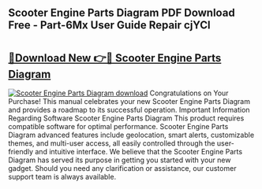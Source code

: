 ## Scooter Engine Parts Diagram PDF Download Free - Part-6Mx User Guide Repair cjYCl

# <h2><a href="http://dflqty.blite.top/?on=Scooter+Engine+Parts+Diagram">🔗Download New 👉🔴 Scooter Engine Parts Diagram</a></h2>

[![Scooter Engine Parts Diagram download](https://i.imgur.com/lujVjoI.png)](http://dflqty.blite.top/?on=Scooter+Engine+Parts+Diagram)
Congratulations on Your Purchase! This manual celebrates your new Scooter Engine Parts Diagram and provides a roadmap to its successful operation. Important Information Regarding Software Scooter Engine Parts Diagram This product requires compatible software for optimal performance. Scooter Engine Parts Diagram advanced features include geolocation, smart alerts, customizable themes, and multi-user access, all easily controlled through the user-friendly and intuitive interface. We believe that the Scooter Engine Parts Diagram has served its purpose in getting you started with your new gadget. Should you need any clarification or assistance, our customer support team is always available.
